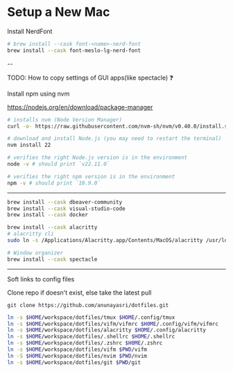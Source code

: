 # Setup a New Mac

Install NerdFont

```sh
# brew install --cask font-<name>-nerd-font
brew install --cask font-meslo-lg-nerd-font
```

--

TODO: How to copy settings of GUI apps(like spectacle) ❓

Install npm using nvm

https://nodejs.org/en/download/package-manager

```sh
# installs nvm (Node Version Manager)
curl -o- https://raw.githubusercontent.com/nvm-sh/nvm/v0.40.0/install.sh | bash

# download and install Node.js (you may need to restart the terminal)
nvm install 22

# verifies the right Node.js version is in the environment
node -v # should print `v22.11.0`

# verifies the right npm version is in the environment
npm -v # should print `10.9.0`
```

---

```sh
brew install --cask dbeaver-community
brew install --cask visual-studio-code 
brew install --cask docker

brew install --cask alacritty
# alacritty cli
sudo ln -s /Applications/Alacritty.app/Contents/MacOS/alacritty /usr/local/bin/alacritty

# Window organizer
brew install --cask spectacle
```

---
Soft links to config files

Clone repo if doesn't exist, else take the latest pull

`git clone https://github.com/anunayasri/dotfiles.git`

```sh
ln -s $HOME/workspace/dotfiles/tmux $HOME/.config/tmux
ln -s $HOME/workspace/dotfiles/vifm/vifmrc $H0ME/.config/vifm/vifmrc
ln -s $HOME/workspace/dotfiles/alacritty $HOME/.config/alacritty
ln -s $HOME/workspace/dotfiles/.shellrc $HOME/.shellrc
ln -s $HOME/workspace/dotfiles/.zshrc $H0ME/.zshrc
ln -s $HOME/workspace/dotfiles/vifm $PWD/vifm
ln -S $HOME/workspace/dotfiles/nvim $PWD/nvim
ln -s $HOME/workspace/dotfiles/git $PWD/git
```


